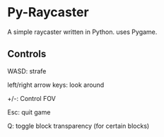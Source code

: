 # Py-Raycaster

A simple raycaster written in Python. uses Pygame. 

## Controls

WASD: strafe

left/right arrow keys: look around

+/-: Control FOV

Esc: quit game

Q: toggle block transparency (for certain blocks)
